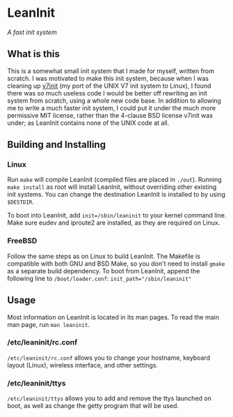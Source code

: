 LeanInit
========
_A fast init system_

## What is this
This is a somewhat small init system that I made for myself, written from scratch.
I was motivated to make this init system, because when I was cleaning up
[v7init](https://gitlab.com/JohnoKing/v7init) (my port of the UNIX V7 init system to Linux), I found there was so much useless
code I would be better off rewriting an init system from scratch, using a
whole new code base. In addition to allowing me to write a much faster init
system, I could put it under the much more permissive MIT license, rather
than the 4-clause BSD license v7init was under; as LeanInit contains none
of the UNIX code at all.

## Building and Installing
### Linux
Run `make` will compile LeanInit (compiled files are placed in `./out`).
Running `make install` as root will install
LeanInit, without overriding other existing init systems. 
You can change the destination LeanInit is installed to by using `$DESTDIR`.

To boot into LeanInit, add `init=/sbin/leaninit` to your kernel command
line. Make sure eudev and iproute2 are installed, as they are required on Linux.

### FreeBSD
Follow the same steps as on Linux to build LeanInit. The Makefile
is compatible with both GNU and BSD Make, so you don't need to install
`gmake` as a separate build dependency.
To boot from LeanInit, append the following line to `/boot/loader.conf`:
`init_path="/sbin/leaninit"`

## Usage
Most information on LeanInit is located in its man pages. 
To read the main man page, run `man leaninit`.

### /etc/leaninit/rc.conf
`/etc/leaninit/rc.conf` allows you to change your hostname, keyboard layout (Linux), 
wireless interface, and other settings.

### /etc/leaninit/ttys
`/etc/leaninit/ttys` allows you to add and remove the ttys launched on boot,
as well as change the getty program that will be used.
